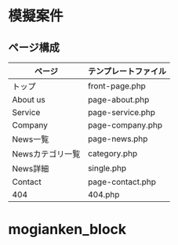 # 模擬案件

## ページ構成
| ページ | テンプレートファイル |
|---|---|
| トップ | front-page.php |
| About us | page-about.php |
| Service | page-service.php |
| Company | page-company.php |
| News一覧 | page-news.php |
| Newsカテゴリ一覧 | category.php |
| News詳細 | single.php |
| Contact | page-contact.php |
| 404 | 404.php |
# mogianken_block
